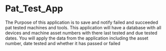 # Pat_Test_App
The Purpose of this application is to save and notify failed and succeeded pat tested machines and tools. This application will have a database with all devices and machine asset numbers with there last tested and due tested dates. You will apply the data from the application including the asset number, date tested and whether it has passed or failed

